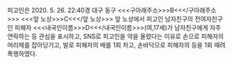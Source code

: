 피고인은 2020. 5. 26. 22:40경 대구 동구 <<<구아래주소>>>B<<</구아래주소>>> <<<앞 노상>>>C<<</앞 노상>>> 앞 노상에서 피고인 남자친구의 전여자친구인 피해자 <<<내국인이름>>>D<<</내국인이름>>>(여,17세)가 남자친구에게 자주 연락하는 등 관심을 표시하고, SNS로 피고인을 약을 올렸다는 이유로 손으로 피해자의 머리채를 잡아당기고, 발로 피해자의 배를 1회 차고, 손바닥으로 피해자의 등을 1회 때려 폭행하였다.